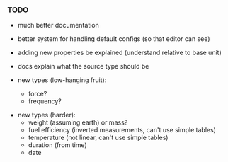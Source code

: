 ### TODO

- much better documentation
- better system for handling default configs (so that editor can see)
- adding new properties be explained (understand relative to base unit)
- docs explain what the source type should be

- new types (low-hanging fruit):
  - force?
  - frequency?

* new types (harder):
  - weight (assuming earth) or mass?
  - fuel efficiency (inverted measurements, can't use simple tables)
  - temperature (not linear, can't use simple tables)
  - duration (from time)
  - date
